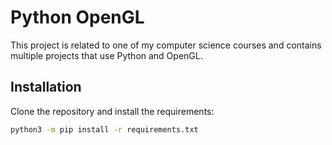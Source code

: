 # Python OpenGL

This project is related to one of my computer science courses and contains multiple projects that use Python and OpenGL.

## Installation

Clone the repository and install the requirements:

```bash
python3 -m pip install -r requirements.txt
```
